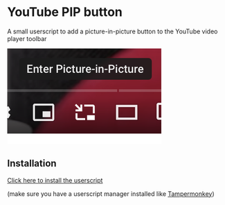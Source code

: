 # YouTube PIP button

A small userscript to add a picture-in-picture button to the YouTube video player toolbar

![example](https://github.com/idkjonas/youtube-pip-button/raw/main/example.png)

## Installation

[Click here to install the userscript](https://github.com/idkjonas/youtube-pip-button/raw/main/ytpipbtn.user.js) 

(make sure you have a userscript manager installed like [Tampermonkey](https://www.tampermonkey.net/))



